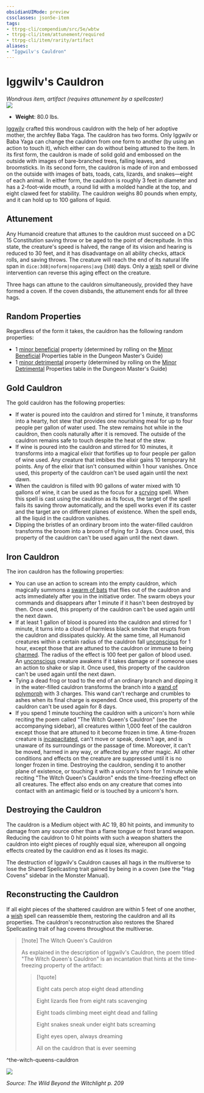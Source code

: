 ```yaml
---
obsidianUIMode: preview
cssclasses: json5e-item
tags:
- ttrpg-cli/compendium/src/5e/wbtw
- ttrpg-cli/item/attunement/required
- ttrpg-cli/item/rarity/artifact
aliases: 
- "Iggwilv's Cauldron"
---
```

# Iggwilv's Cauldron
*Wondrous item, artifact (requires attunement by a spellcaster)*  
![](/3-Mechanics/CLI/Compendium/items/img/iggwilvs-cauldron.webp#right)

- **Weight**: 80.0 lbs.

[Iggwilv](/3-Mechanics/CLI/Compendium/bestiary/npc/iggwilv-the-witch-queen-wbtw.md) crafted this wondrous cauldron with the help of her adoptive mother, the archfey Baba Yaga. The cauldron has two forms. Only Iggwilv or Baba Yaga can change the cauldron from one form to another (by using an action to touch it), which either can do without being attuned to the item. In its first form, the cauldron is made of solid gold and embossed on the outside with images of bare-branched trees, falling leaves, and broomsticks. In its second form, the cauldron is made of iron and embossed on the outside with images of bats, toads, cats, lizards, and snakes—eight of each animal. In either form, the cauldron is roughly 3 feet in diameter and has a 2-foot-wide mouth, a round lid with a molded handle at the top, and eight clawed feet for stability. The cauldron weighs 80 pounds when empty, and it can hold up to 100 gallons of liquid.

## Attunement

Any Humanoid creature that attunes to the cauldron must succeed on a DC 15 Constitution saving throw or be aged to the point of decrepitude. In this state, the creature's speed is halved, the range of its vision and hearing is reduced to 30 feet, and it has disadvantage on all ability checks, attack rolls, and saving throws. The creature will reach the end of its natural life span in `dice:3d8|noform|noparens|avg` (`3d8`) days. Only a [wish](/3-Mechanics/CLI/Compendium/spells/wish.md) spell or divine intervention can reverse this aging effect on the creature.

Three hags can attune to the cauldron simultaneously, provided they have formed a coven. If the coven disbands, the attunement ends for all three hags.

## Random Properties

Regardless of the form it takes, the cauldron has the following random properties:

- 1 [minor beneficial](/3-Mechanics/CLI/Compendium/tables/artifact-properties-minor-beneficial-properties.md) property (determined by rolling on the [Minor Beneficial](/3-Mechanics/CLI/Compendium/tables/artifact-properties-minor-beneficial-properties.md) Properties table in the Dungeon Master's Guide)  
- 1 [minor detrimental](/3-Mechanics/CLI/Compendium/tables/artifact-properties-minor-detrimental-properties.md) property (determined by rolling on the [Minor Detrimental](/3-Mechanics/CLI/Compendium/tables/artifact-properties-minor-detrimental-properties.md) Properties table in the Dungeon Master's Guide)  

## Gold Cauldron

The gold cauldron has the following properties:

- If water is poured into the cauldron and stirred for 1 minute, it transforms into a hearty, hot stew that provides one nourishing meal for up to four people per gallon of water used. The stew remains hot while in the cauldron, then cools naturally after it is removed. The outside of the cauldron remains safe to touch despite the heat of the stew.  
- If wine is poured into the cauldron and stirred for 10 minutes, it transforms into a magical elixir that fortifies up to four people per gallon of wine used. Any creature that imbibes the elixir gains 10 temporary hit points. Any of the elixir that isn't consumed within 1 hour vanishes. Once used, this property of the cauldron can't be used again until the next dawn.  
- When the cauldron is filled with 90 gallons of water mixed with 10 gallons of wine, it can be used as the focus for a [scrying](/3-Mechanics/CLI/Compendium/spells/scrying.md) spell. When this spell is cast using the cauldron as its focus, the target of the spell fails its saving throw automatically, and the spell works even if its caster and the target are on different planes of existence. When the spell ends, all the liquid in the cauldron vanishes.  
- Dipping the bristles of an ordinary broom into the water-filled cauldron transforms the broom into a broom of flying for 3 days. Once used, this property of the cauldron can't be used again until the next dawn.  

## Iron Cauldron

The iron cauldron has the following properties:

- You can use an action to scream into the empty cauldron, which magically summons a [swarm of bats](/3-Mechanics/CLI/Compendium/bestiary/beast/swarm-of-bats.md) that flies out of the cauldron and acts immediately after you in the initiative order. The swarm obeys your commands and disappears after 1 minute if it hasn't been destroyed by then. Once used, this property of the cauldron can't be used again until the next dawn.  
- If at least 1 gallon of blood is poured into the cauldron and stirred for 1 minute, it turns into a cloud of harmless black smoke that erupts from the cauldron and dissipates quickly. At the same time, all Humanoid creatures within a certain radius of the cauldron fall [unconscious](/3-Mechanics/CLI/Rules/conditions.md#Unconscious) for 1 hour, except those that are attuned to the cauldron or immune to being [charmed](/3-Mechanics/CLI/Rules/conditions.md#Charmed). The radius of the effect is 100 feet per gallon of blood used. An [unconscious](/3-Mechanics/CLI/Rules/conditions.md#Unconscious) creature awakens if it takes damage or if someone uses an action to shake or slap it. Once used, this property of the cauldron can't be used again until the next dawn.  
- Tying a dead frog or toad to the end of an ordinary branch and dipping it in the water-filled cauldron transforms the branch into a [wand of polymorph](/3-Mechanics/CLI/Compendium/items/wand-of-polymorph.md) with 3 charges. This wand can't recharge and crumbles to ashes when its final charge is expended. Once used, this property of the cauldron can't be used again for 8 days.  
- If you spend 1 minute touching the cauldron with a unicorn's horn while reciting the poem called "The Witch Queen's Cauldron" (see the accompanying sidebar), all creatures within 1,000 feet of the cauldron except those that are attuned to it become frozen in time. A time-frozen creature is [incapacitated](/3-Mechanics/CLI/Rules/conditions.md#Incapacitated), can't move or speak, doesn't age, and is unaware of its surroundings or the passage of time. Moreover, it can't be moved, harmed in any way, or affected by any other magic. All other conditions and effects on the creature are suppressed until it is no longer frozen in time. Destroying the cauldron, sending it to another plane of existence, or touching it with a unicorn's horn for 1 minute while reciting "The Witch Queen's Cauldron" ends the time-freezing effect on all creatures. The effect also ends on any creature that comes into contact with an antimagic field or is touched by a unicorn's horn.  

## Destroying the Cauldron

The cauldron is a Medium object with AC 19, 80 hit points, and immunity to damage from any source other than a flame tongue or frost brand weapon. Reducing the cauldron to 0 hit points with such a weapon shatters the cauldron into eight pieces of roughly equal size, whereupon all ongoing effects created by the cauldron end as it loses its magic.

The destruction of Iggwilv's Cauldron causes all hags in the multiverse to lose the Shared Spellcasting trait gained by being in a coven (see the "Hag Covens" sidebar in the Monster Manual).

## Reconstructing the Cauldron

If all eight pieces of the shattered cauldron are within 5 feet of one another, a [wish](/3-Mechanics/CLI/Compendium/spells/wish.md) spell can reassemble them, restoring the cauldron and all its properties. The cauldron's reconstruction also restores the Shared Spellcasting trait of hag covens throughout the multiverse.

> [!note] The Witch Queen's Cauldron
> 
> As explained in the description of Iggwilv's Cauldron, the poem titled "The Witch Queen's Cauldron" is an incantation that hints at the time-freezing property of the artifact:
> 
> > [!quote]  
> > 
> > Eight cats perch atop eight dead attending
> > 
> > Eight lizards flee from eight rats scavenging
> > 
> > Eight toads climbing meet eight dead and falling
> > 
> > Eight snakes sneak under eight bats screaming
> > 
> > Eight eyes open, always dreaming
> > 
> > All on the cauldron that is ever seeming
> 
^the-witch-queens-cauldron

![](/3-Mechanics/CLI/Compendium/items/img/iggwilvs-cauldron-iron.webp#center)


*Source: The Wild Beyond the Witchlight p. 209*